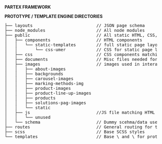 **PARTEX FRAMEWORK**

**PROTOTYPE / TEMPLATE ENGINE DIRECTORIES**
<pre>
├── layouts                         // JSON page schema                             __
├── node_modules                    // All node modules                             __
├── public                          // All static HTML, CSS, JS                     __ 
│   ├── components                  // HTML components                              __
│   │   └── static-templates        // full static page layouts, no interactivity   __
│   │       └── css-umer            // CSS for static page layouts                  __
│   ├── css                         // CSS components matching HTML components      __
│   ├── documents                   // Misc files needed for documentation          __
│   ├── images                      // images used in interactive prototype         __
│   │   ├── about-images                                                            __
│   │   ├── backgrounds                                                             __
│   │   ├── carousel-images                                                         __
│   │   ├── marking-methods-img                                                     __
│   │   ├── product-images                                                          __
│   │   ├── product-line-up-images                                                  __    
│   │   ├── products                                                                __
│   │   ├── solutions-pag-images                                                    __
│   │   └── static                                                                  __
│   ├── js                          //JS file matching HTML components              __
│   │   └── unused                                                                  __
│   └── schema                      // Dummy scehma/data used in prototype          __
├── routes                          // General routing for template engine          __
├── scss                            // Base SCSS styles                             __
└── templates                       // Base \<head\> and \<footer\> for prototype       __
</pre>